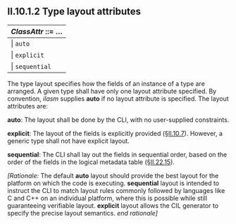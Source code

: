 ## II.10.1.2 Type layout attributes

 | _ClassAttr_ ::= &hellip;
 | ----
 | \| `auto`
 | \| `explicit`
 | \| `sequential`
 
The type layout specifies how the fields of an instance of a type are arranged. A given type shall have only one layout attribute specified. By convention, *ilasm* supplies **auto** if no layout attribute is specified. The layout attributes are:

**auto**: The layout shall be done by the CLI, with no user-supplied constraints.

**explicit**: The layout of the fields is explicitly provided (§[II.10.7](ii.10.7-controlling-instance-layout.md)). However, a generic type shall not have explicit layout.

**sequential**: The CLI shall lay out the fields in sequential order, based on the order of the fields in the logical metadata table (§[II.22.15](ii.22.15-field-0x04.md)).

_[Rationale:_ The default **auto** layout should provide the best layout for the platform on which the code is executing. **sequential** layout is intended to instruct the CLI to match layout rules commonly followed by languages like C and C++ on an individual platform, where this is possible while still guaranteeing verifiable layout. **explicit** layout allows the CIL generator to specify the precise layout semantics. _end rationale]_
